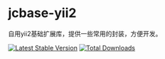 # jcbase-yii2
<p>
  自用yii2基础扩展库，提供一些常用的封装，方便开发。
</p>

[![Latest Stable Version](https://img.shields.io/packagist/v/jcbowen/jcbase-yii2.svg)](https://packagist.org/packages/jcbowen/jcbase-yii2)
[![Total Downloads](https://img.shields.io/packagist/dt/jcbowen/jcbase-yii2.svg)](https://packagist.org/packages/jcbowen/jcbase-yii2)
